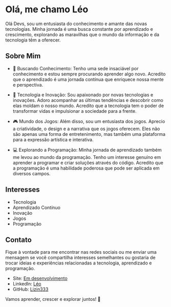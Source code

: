 # Olá, me chamo Léo


Olá Devs, sou um entusiasta do conhecimento e amante das novas tecnologias. Minha jornada é uma busca constante por aprendizado e crescimento, explorando as maravilhas que o mundo da informação e da tecnologia têm a oferecer.

## Sobre Mim

- 🌱 Buscando Conhecimento: Tenho uma sede insaciável por conhecimento e estou sempre procurando aprender algo novo. Acredito que o aprendizado é uma jornada contínua que enriquece nossa mente e perspectiva.

- 🚀 Tecnologia e Inovação: Sou apaixonado por novas tecnologias e inovações. Adoro acompanhar as últimas tendências e descobrir como elas moldam o nosso mundo. Acredito que a tecnologia tem o poder de transformar vidas e impulsionar a sociedade para a frente.

- 🎮 Mundo dos Jogos: Além disso, sou um entusiasta dos jogos. Aprecio a criatividade, o design e a narrativa que os jogos oferecem. Eles não são apenas uma forma de entretenimento, mas também uma plataforma para a expressão artística e interativa.

- 💻 Explorando a Programação: Minha jornada de aprendizado também me levou ao mundo da programação. Tenho um interesse genuíno em aprender a programar e criar soluções através do código. Acredito que a programação é uma habilidade poderosa que pode ser aplicada em diversos campos.

## Interesses

- Tecnologia
- Aprendizado Contínuo
- Inovação
- Jogos
- Programação

## Contato

Fique à vontade para me encontrar nas redes sociais ou me enviar uma mensagem se você compartilha interesses semelhantes ou gostaria de trocar ideias e experiências relacionadas a tecnologia, aprendizado e programação.

- Site: [Em desenvolvimento](https://www.seusite.com)
- LinkedIn: [Léo](https://www.linkedin.com/in/elionai-ribeiro-dos-santos-3b8a77205/)
- GitHub: [Lizin333](https://github.com/Lizin333)

Vamos aprender, crescer e explorar juntos! 🌟
